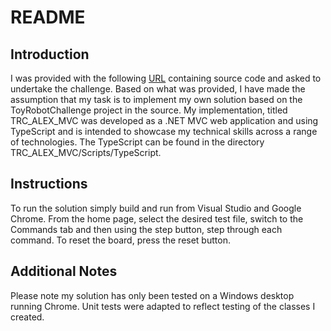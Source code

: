 # README #

## Introduction

I was provided with the following [URL](https://bitbucket.org/simonpb/toy-robot-challenge/wiki/Home) containing source code and asked to undertake the challenge. Based on what was provided, I have made the assumption that my task is to implement my own solution based on the ToyRobotChallenge project in the source. My implementation, titled TRC_ALEX_MVC was developed as a .NET MVC web application and using TypeScript and is intended to showcase my technical skills across a range of technologies. The TypeScript can be found in the directory TRC_ALEX_MVC/Scripts/TypeScript.

## Instructions

To run the solution simply build and run from Visual Studio and Google Chrome. From the home page, select the desired test file, switch to the Commands tab and then using the step button, step through each command. To reset the board, press the reset button.

## Additional Notes

Please note my solution has only been tested on a Windows desktop running Chrome. Unit tests were adapted to reflect testing of the classes I created.
